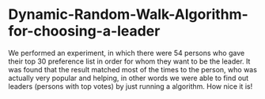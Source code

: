 # Dynamic-Random-Walk-Algorithm-for-choosing-a-leader
We performed an experiment, in which there were 54 persons who gave their top 30 preference list in order for whom they want to be the leader. It was found that the result matched most of the times to the person, who was actually very popular and helping, in other words we were able to find out leaders (persons with top votes) by just running a algorithm. How nice it is!
